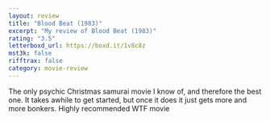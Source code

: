 ```yaml
---
layout: review
title: "Blood Beat (1983)"
excerpt: "My review of Blood Beat (1983)"
rating: "3.5"
letterboxd_url: https://boxd.it/1v8c8z
mst3k: false
rifftrax: false
category: movie-review
---
```


The only psychic Christmas samurai movie I know of, and therefore the best one. It takes awhile to get started, but once it does it just gets more and more bonkers. Highly recommended WTF movie
